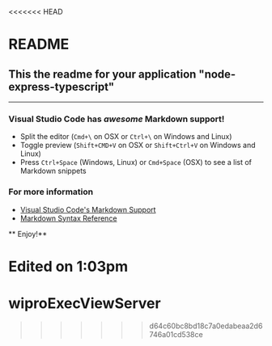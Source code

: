 <<<<<<< HEAD
# README
## This the readme for your application "node-express-typescript" 
-------------------
### Visual Studio Code has *awesome* Markdown support!

* Split the editor (`Cmd+\` on OSX or `Ctrl+\` on Windows and Linux)
* Toggle preview (`Shift+CMD+V` on OSX or `Shift+Ctrl+V` on Windows and Linux)
* Press `Ctrl+Space` (Windows, Linux) or `Cmd+Space` (OSX) to see a list of Markdown snippets

### For more information
* [Visual Studio Code's Markdown Support](http://code.visualstudio.com/docs/languages/markdown)
* [Markdown Syntax Reference](http://daringfireball.net)

** Enjoy!**

Edited on 1:03pm
=======
# wiproExecViewServer

>>>>>>> d64c60bc8bd18c7a0edabeaa2d6746a01cd538ce

